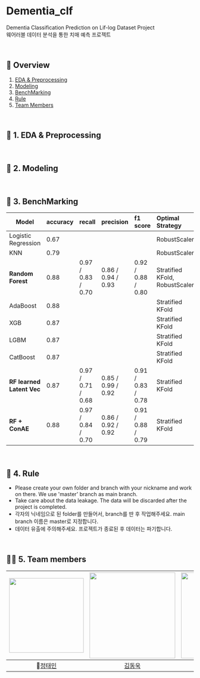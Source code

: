# Dementia_clf
Dementia Classification Prediction on Lif-log Dataset Project  
웨어러블 데이터 분석을 통한 치매 예측 프로젝트 

<br>

## 🔎 Overview 
1. [EDA & Preprocessing](https://github.com/NumpyGonHey/Dementia_clf/blob/master/EDA_report_code_total.ipynb)
2. [Modeling](https://github.com/NumpyGonHey/Demential_clf#-2-Modeling)
3. [BenchMarking](https://github.com/NumpyGonHey/Demential_clf#-3-BenchMarking)
4. [Rule](https://github.com/NumpyGonHey/Demential_clf#-4-Rule)
5. [Team Members](https://github.com/NumpyGonHey/Demential_clf#-5-team-members)

<br>

## 📌 1. EDA & Preprocessing 

<br>

## 🚀 2. Modeling


<br>


## 🚀 3. BenchMarking 

  |           Model           |  accuracy |       recall       |      precision     |      f1 score      |         Optimal Strategy       |
  |---------------------------|:----------|:-------------------|:-------------------|:-------------------|:-------------------------------|
  | Logistic Regression       |   0.67    |                    |                    |                    | RobustScaler                   |
  | KNN                       |   0.79    |                    |                    |                    | RobustScaler                   |
  | **Random Forest**         |   0.88    | 0.97 / 0.83 / 0.70 | 0.86 / 0.94 / 0.93 | 0.92 / 0.88 / 0.80 | Stratified KFold, RobustScaler |
  | AdaBoost                  |   0.88    |                    |                    |                    | Stratified KFold               |
  | XGB                       |   0.87    |                    |                    |                    | Stratified KFold               |
  | LGBM                      |   0.87    |                    |                    |                    | Stratified KFold               |  
  | CatBoost                  |   0.87    |                    |                    |                    | Stratified KFold               |  
  | **RF learned Latent Vec** |   0.87    | 0.97 / 0.71 / 0.68 | 0.85 / 0.99 / 0.92 | 0.91 / 0.83 / 0.78 | Stratified KFold               |  
  | **RF + ConAE**            |   0.88    | 0.97 / 0.84 / 0.70 | 0.86 / 0.92 / 0.92 | 0.91 / 0.88 / 0.79 | Stratified KFold               |  
  
<br>

## 📝 4. Rule 
- Please create your own folder and branch with your nickname and work on there. We use 'master' branch as main branch. 
- Take care about the data leakage. The data will be discarded after the project is completed. 
- 각자의 닉네임으로 된 folder를 만들어서, branch를 딴 후 작업해주세요. main branch 이름은 master로 지정합니다. 
- 데이터 유출에 주의해주세요. 프로젝트가 종료된 후 데이터는 파기합니다. 

<br>

## 🙋‍♂️ 5. Team members
[<img src="https://avatars.githubusercontent.com/u/75752289?v=4" width="200px">](https://github.com/taemin-steve)|[<img src="https://avatars.githubusercontent.com/u/75608078?v=4" width="230px;" alt=""/>](https://github.com/donguk071) |[<img src="https://avatars.githubusercontent.com/u/78654870?v=4" width="230px" >](https://github.com/iDolhpin99) |[<img src="https://avatars.githubusercontent.com/u/49437396?v=4" width="230" >](https://github.com/Bae-hong-seob)|[<img src="https://avatars.githubusercontent.com/u/87516405?v=4" width="230px" >](https://github.com/yedamhy)
|:---:|:---:|:---:|:---:|:---:|
|👑[정태민](https://github.com/taemin-steve) |[김동욱](https://github.com/donguk071) |[박형빈](https://github.com/iDolhpin99)| [배홍섭](https://github.com/Bae-hong-seob)|[현예닮](https://github.com/yedamhy)|
